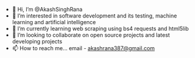 - 👋 Hi, I’m @AkashSinghRana
- 👀 I’m interested in software development and its testing, machine learning and artificial intelligence
- 🌱 I’m currently learning web scraping using bs4 requests and html5lib
- 💞️ I’m looking to collaborate on open source projects and latest developing projects
- 📫 How to reach me... email - akashrana387@gmail.com 

<!---
AkashSinghRana/AkashSinghRana is a ✨ special ✨ repository because its `README.md` (this file) appears on your GitHub profile.
You can click the Preview link to take a look at your changes.
--->
